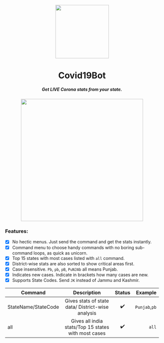 <p align="center"><img src="https://image.flaticon.com/icons/svg/2785/2785741.svg" align="center" width="175"></p>
<h1 align="center">Covid19Bot</h1>
<h5 align="center">Get LIVE Corona stats from your state.</h5>

<p align="center"><img src="https://user-images.githubusercontent.com/30543444/79410845-1241ba80-7fbf-11ea-86ae-0be146a18db1.png" align="center" width="400"></p>

### Features:
- [x] No hectic menus. Just send the command and get the stats instantly.
- [x] Command menu to choose handy commands with no boring sub-command loops, as quick as unicorn.
- [x] Top 15 states with most cases listed with `all` command.
- [x] District-wise stats are also sorted to show critical areas first.
- [x] Case insensitive. `Pb`, `pb`, `pB`, `PuNJAb` all means Punjab.
- [x] Indicates new cases. Indicate in brackets how many cases are new.
- [x] Supports State Codes. Send `JK` instead of Jammu and Kashmir.
  
| Command                 | Description                                                 | Status             | Example        |
| ----------------------- |:-----------------------------------------------------------:|:------------------:|  -------------:|
| StateName/StateCode     | Gives stats of state data/ District-wise analysis           | :heavy_check_mark: | `Punjab`,`pb`  |
| all                     | Gives all india stats/Top 15 states with most cases         | :heavy_check_mark: | `all`          |
